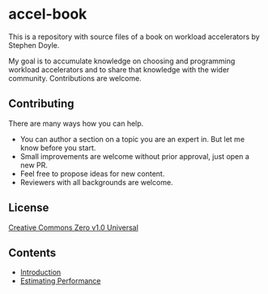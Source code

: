 # accel-book

This is a repository with source files of a book on workload accelerators by Stephen Doyle.

My goal is to accumulate knowledge on choosing and programming workload accelerators and to share that knowledge with the wider community. Contributions are welcome.

## Contributing

There are many ways how you can help.

- You can author a section on a topic you are an expert in. But let me know before you start.
- Small improvements are welcome without prior approval, just open a new PR.
- Feel free to propose ideas for new content.
- Reviewers with all backgrounds are welcome.

## License

[Creative Commons Zero v1.0 Universal](LICENSE)

## Contents

- [Introduction](./chapters/1-Introduction/Introduction.md)
- [Estimating Performance](./chapters/10-Estimating-Performance/10-0%20Estimating%20Performance.md)
